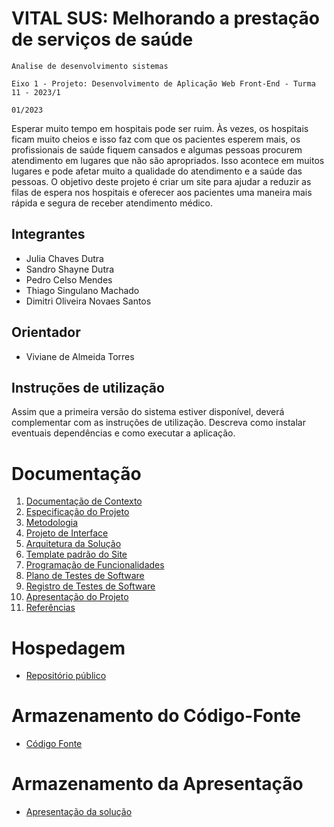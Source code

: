 # VITAL SUS: Melhorando a prestação de serviços de saúde 

`Analise de desenvolvimento sistemas`

`Eixo 1 - Projeto: Desenvolvimento de Aplicação Web Front-End - Turma 11 - 2023/1`

`01/2023`

Esperar muito tempo em hospitais pode ser ruim. Às vezes, os hospitais ficam muito cheios e isso faz com que os pacientes esperem mais, os profissionais de saúde fiquem cansados e algumas pessoas procurem atendimento em lugares que não são apropriados. Isso acontece em muitos lugares e pode afetar muito a qualidade do atendimento e a saúde das pessoas. O objetivo deste projeto é criar um site para ajudar a reduzir as filas de espera nos hospitais e oferecer aos pacientes uma maneira mais rápida e segura de receber atendimento médico.

## Integrantes

* Julia Chaves Dutra
* Sandro Shayne Dutra
* Pedro Celso Mendes
* Thiago Singulano Machado
* Dimitri Oliveira Novaes Santos

## Orientador

* Viviane de Almeida Torres

## Instruções de utilização

Assim que a primeira versão do sistema estiver disponível, deverá complementar com as instruções de utilização. Descreva como instalar eventuais dependências e como executar a aplicação.

# Documentação

<ol>
<li><a href="docs/01-Documentação de Contexto.md"> Documentação de Contexto</a></li>
<li><a href="docs/02-Especificação do Projeto.md"> Especificação do Projeto</a></li>
<li><a href="docs/03-Metodologia.md"> Metodologia</a></li>
<li><a href="docs/04-Projeto de Interface.md"> Projeto de Interface</a></li>
<li><a href="docs/05-Arquitetura da Solução.md"> Arquitetura da Solução</a></li>
<li><a href="docs/06-Template padrão do Site.md"> Template padrão do Site</a></li>
<li><a href="docs/07-Programação de Funcionalidades.md"> Programação de Funcionalidades</a></li>
<li><a href="docs/08-Plano de Testes de Software.md"> Plano de Testes de Software</a></li>
<li><a href="docs/09-Registro de Testes de Software.md"> Registro de Testes de Software</a></li>
<li><a href="docs/10-Apresentação do Projeto.md"> Apresentação do Projeto</a></li>
<li><a href="docs/11-Referências.md"> Referências</a></li>
</ol>

# Hospedagem

* <a href="https://github.com/ICEI-PUC-Minas-PMV-ADS/pmv-ads-2023-1-e1-proj-web-t11-pmv-ads-2023-1-e1-proj-web-t11-t4-Vital-Sus">Repositório público</a> 

# Armazenamento do Código-Fonte

* <a href="src/README.md">Código Fonte</a>

# Armazenamento da Apresentação

* <a href="presentation/README.md">Apresentação da solução</a>
